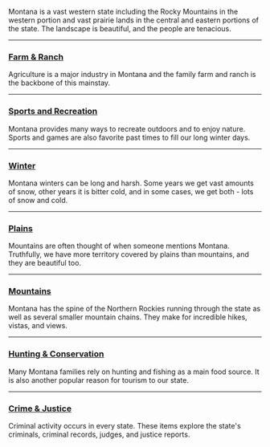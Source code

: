 Montana is a vast western state including the Rocky Mountains in the western portion and vast prairie lands in the central and eastern portions of the state. The landscape is beautiful, and the people are tenacious. 

---
### [Farm & Ranch](/search?q=Farm+OR+Farming+Or+Ranch+OR+Ranching)
Agriculture is a major industry in Montana and the family farm and ranch is the backbone of this mainstay.

---
### [Sports and Recreation](/search?q=Sports%20OR%20Recreation%20OR%20Games&page=4)
Montana provides many ways to recreate outdoors and to enjoy nature. Sports and games are also favorite past times to fill our long winter days. 

---
### [Winter](/search?q=Winter+OR+snow)
Montana winters can be long and harsh. Some years we get vast amounts of snow, other years it is bitter cold, and in some cases,  we get both - lots of snow and cold. 

---
### [Plains](/search?q=Plains+OR+Range+OR+Prairie+OR+Grassland)
Mountains are often thought of when someone mentions Montana. Truthfully, we have more territory covered by plains than mountains, and they are beautiful too. 

---
### [Mountains](/search?q=Mountains+OR+Peaks)
Montana has the spine of the Northern Rockies running through the state as well as several smaller mountain chains. They make for incredible hikes, vistas, and views. 

---
### [Hunting & Conservation](/search?q=Hunting+OR+Conservation+OR+Fishing)
Many Montana families rely on hunting and fishing as a main food source. It is also another popular reason for tourism to our state. 

---
### [Crime & Justice](/search?q=Crime+OR+Justice+OR+Prison+OR+Judge) 
Criminal activity occurs in every state. These items explore the state's criminals, criminal records, judges, and justice reports. 

